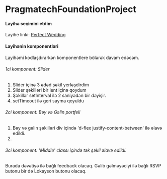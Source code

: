 # PragmatechFoundationProject

 
<h4> Layihə seçimini etdim </h4>

Layihe linki: <a href="http://kodesolution.website/html/html/perfect-wedding/v2.1/demo/event-index-sp-layout1.html">Perfect Wedding</a> 

<h4> Layihənin komponentləri </h4>

Layihəmi kodlaşdırarkən komponentlere bölərək davam edəcəm.

<h6> 1ci komponent: Slider </h6> 

1. Slider içinə 3 ədəd şəkil yerləşdirdim
2. Slider şəkilləri bir lent içinə qoydum
3. Şəkillər setInterval ilə 2 saniyədən bir dəyişir.
4. setTimeout ilə geri sayma qoyuldu

<h6> 2ci komponent: Bəy və Gəlin portfeli </h6> 

1. Bəy və gəlin şəkilləri div içində 'd-flex justify-content-between' ilə əlavə edildi.
2. 

<h6> 3ci komponent: 'Middle' classı içində tək şəkil əlavə edildi. </h6> 

Burada dəvətiyə ilə bağlı feedback olacaq. Gəlib gəlməyəciyi ilə bağlı RSVP butonu bir də Lokayson butonu olacaq.
